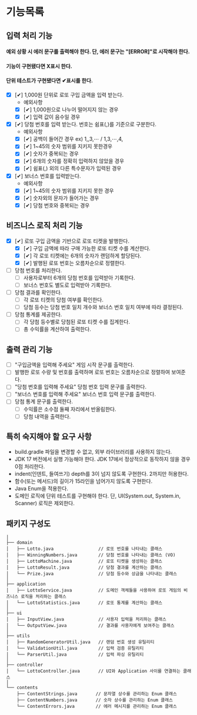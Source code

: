 # 기능목록

## 입력 처리 기능

#### 예외 상황 시 에러 문구를 출력해야 한다. 단, 에러 문구는 "[ERROR]"로 시작해야 한다.
#### 기능이 구현됐다면 X표시 한다.
#### 단위 테스트가 구현됐다면 ✔표시를 한다.
- [X] [✔] 1,000원 단위로 로또 구입 금액을 입력 받는다.
  - 예외사항
  - [X] [✔] 1,000원으로 나누어 떨어지지 않는 경우
  - [X] [✔] 입력 값이 음수일 경우

- [X] [✔] 당첨 번호를 입력 받는다. 번호는 쉼표(,)를 기준으로 구분한다.
  - 예외사항
  - [X] [✔] 공백이 들어간 경우 ex) 1,,3,⋯ / 1,3,⋯,4,
  - [X] [✔] 1~45의 숫자 범위를 지키지 못한경우
  - [X] [✔] 숫자가 중복되는 경우
  - [X] [✔] 6개의 숫자를 정확히 입력하지 않았을 경우
  - [X] [✔] 쉼표(,) 외의 다른 특수문자가 입력된 경우

- [X] [✔] 보너스 번호를 입력받는다.
  - 예외사항
  - [X] [✔] 1~45의 숫자 범위를 지키지 못한 경우
  - [X] [✔] 숫자외의 문자가 들어가는 경우
  - [X] [✔] 당첨 번호와 중복되는 경우

## 비즈니스 로직 처리 기능

- [X] [✔] 로또 구입 금액을 기반으로 로또 티켓을 발행한다. 
  - [X] [✔] 구입 금액에 따라 구매 가능한 로또 티켓 수를 계산한다.
  - [X] [✔] 각 로또 티켓에는 6개의 숫자가 랜덤하게 할당된다.
  - [X] [✔] 발행된 로또 번호는 오름차순으로 정렬한다.

- [ ] 당첨 번호를 처리한다.
  - [ ] 사용자로부터 6개의 당첨 번호를 입력받아 기록한다.
  - [ ] 보너스 번호도 별도로 입력받아 기록한다.

- [ ] 당첨 결과를 확인한다.
  - [ ] 각 로또 티켓의 당첨 여부를 확인한다.
  - [ ] 당첨 등수는 당첨 번호 일치 개수와 보너스 번호 일치 여부에 따라 결정된다.

- [ ] 당첨 통계를 제공한다.
  - [ ] 각 당첨 등수별로 당첨된 로또 티켓 수를 집계한다.
  - [ ] 총 수익률을 계산하여 출력한다.

## 출력 관리 기능

- [ ] "구입금액을 입력해 주세요" 게임 시작 문구를 출력한다.
- [ ] 발행한 로또 수량 및 번호를 출력하며 로또 번호는 오름차순으로 정렬하여 보여준다.
- [ ] "당첨 번호를 입력해 주세요" 당첨 번호 입력 문구를 출력한다.
- [ ] "보너스 번호를 입력해 주세요" 보너스 번호 입력 문구를 출력한다.
- [ ] 당첨 통계 문구를 출력한다.
  - [ ] 수익률은 소수점 둘째 자리에서 반올림한다.
  - [ ] 당첨 내역을 출력한다.

## 특히 숙지해야 할 요구 사항
- build.gradle 파일을 변경할 수 없고, 외부 라이브러리를 사용하지 않는다.
- JDK 17 버전에서 실행 가능해야 한다. JDK 17에서 정상적으로 동작하지 않을 경우 0점 처리한다.
- indent(인덴트, 들여쓰기) depth를 3이 넘지 않도록 구현한다. 2까지만 허용한다.
- 함수(또는 메서드)의 길이가 15라인을 넘어가지 않도록 구현한다.
- Java Enum을 적용한다.
- 도메인 로직에 단위 테스트를 구현해야 한다. 단, UI(System.out, System.in, Scanner) 로직은 제외한다.


## 패키지 구성도
```
│
├── domain
│   ├── Lotto.java                 // 로또 번호를 나타내는 클래스
│   ├── WinningNumbers.java        // 당첨 번호를 나타내는 클래스 (VO)
│   ├── LottoMachine.java          // 로또 티켓을 생성하는 클래스
│   ├── LottoResult.java           // 당첨 결과를 계산하는 클래스
│   └── Prize.java                 // 당첨 등수와 상금을 나타내는 클래스
│
├── application
│   ├── LottoService.java          // 도메인 객체들을 사용하여 로또 게임의 비즈니스 로직을 처리하는 클래스
│   └── LottoStatistics.java       // 로또 통계를 계산하는 클래스
│
├── ui
│   ├── InputView.java             // 사용자 입력을 처리하는 클래스
│   └── OutputView.java            // 결과를 사용자에게 보여주는 클래스
│
├── utils
│   ├── RandomGeneratorUtil.java   // 랜덤 번호 생성 유틸리티
│   └── ValidationUtil.java        // 입력 검증 유틸리티
│   └── ParserUtil.java            // 입력 파싱 유틸리티
│
├── controller
│   └── LottoController.java       // UI와 Application 사이를 연결하는 클래스
│
└── contents
    ├── ContentStrings.java       // 문자열 상수를 관리하는 Enum 클래스
    ├── ContentNumbers.java       // 숫자 상수를 관리하는 Enum 클래스
    └── ContentErrors.java        // 에러 메시지를 관리하는 Enum 클래스
````